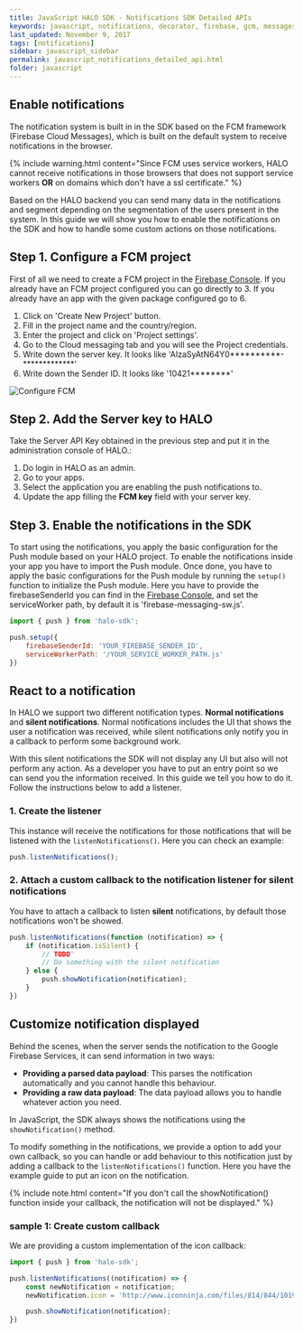 ```yaml
---
title: JavaScript HALO SDK - Notifications SDK Detailed APIs
keywords: javascript, notifications, decorator, firebase, gcm, messages, cloud, push token, token
last_updated: November 9, 2017
tags: [notifications]
sidebar: javascript_sidebar
permalink: javascript_notifications_detailed_api.html
folder: javascript
---
```


## Enable notifications

The notification system is built in in the SDK based on the FCM framework (Firebase Cloud Messages), which is built on the default system to receive notifications in the browser.

{% include warning.html content="Since FCM uses service workers, HALO cannot receive notifications in those browsers that does not support service workers **OR** on domains which don't have a ssl certificate." %}

Based on the HALO backend you can send many data in the notifications and segment depending on the segmentation of the users present in the system. In this guide we will show you how to enable the notifications on the SDK and how to handle some custom actions on those notifications.

## Step 1. Configure a FCM project

First of all we need to create a FCM project in the [Firebase Console](https://console.developers.google.com). If you already have an FCM project configured you can go directly to 3. If you already have an app with the given package configured go to 6.

1. Click on 'Create New Project' button.
2. Fill in the project name and the country/region.
3. Enter the project and click on 'Project settings'.
3. Go to the Cloud messaging tab and you will see the Project credentials.
4. Write down the server key. It looks like 'AIzaSyAtN64Y0**********-*************'
5. Write down the Sender ID. It looks like '10421********'

![Configure FCM](./images/fcm-instructions.gif)

## Step 2. Add the Server key to HALO
Take the Server API Key obtained in the previous step and put it in the administration console of HALO.:

1. Do login in HALO as an admin.
2. Go to your apps.
3. Select the application you are enabling the push notifications to.
4. Update the app filling the **FCM key** field with your server key.

## Step 3. Enable the notifications in the SDK

To start using the notifications, you apply the basic configuration for the Push module based on your HALO project.
To enable the notifications inside your app you have to import the Push module. Once done, you have to apply the basic configurations for the Push module by running the ```setup()``` function to initialize the Push module.
Here you have to provide the firebaseSenderId you can find in the [Firebase Console](https://console.developers.google.com), and set the serviceWorker path, by default it is 'firebase-messaging-sw.js'.

```javascript
import { push } from 'halo-sdk';

push.setup({
    firebaseSenderId: 'YOUR_FIREBASE_SENDER_ID',
    serviceWorkerPath: '/YOUR_SERVICE_WORKER_PATH.js'
})
```

## React to a notification

In HALO we support two different notification types. **Normal notifications** and **silent notifications**. Normal notifications includes the UI that shows the user a notification was received, while silent notifications only notify you in a callback to perform some background work.

With this silent notifications the SDK will not display any UI but also will not perform any action. As a developer you have to put an entry point so we can send you the information received. In this guide we tell you how to do it. Follow the instructions below to add a listener.

### 1. Create the listener
This instance will receive the notifications for those notifications that will be listened with the ```listenNotifications()```. Here you can check an example:

```javascript
push.listenNotifications();
```

### 2. Attach a custom callback to the notification listener for silent notifications
You have to attach a callback to listen **silent** notifications, by default those notifications won't be showed.

```javascript
push.listenNotifications(function (notification) => {
    if (notification.isSilent) {
        // TODO^
        // Do something with the silent notification
    } else {
        push.showNotification(notification);
    }
})
```

## Customize notification displayed

Behind the scenes, when the server sends the notification to the Google Firebase Services, it can send information in two ways:

* __Providing a parsed data payload__: This parses the notification automatically and you cannot handle this behaviour.
* __Providing a raw data payload__: The data payload allows you to handle whatever action you need.

In JavaScript, the SDK always shows the notifications using the ```showNotification()``` method.

To modify something in the notifications, we provide a option to add your own callback, so you can handle or add behaviour to this notification just by adding a callback to the ```listenNotifications()``` function. Here you have the example guide to put an icon on the notification.

{% include note.html content="If you don't call the showNotification() function inside your callback, the notification will not be displayed." %}

### sample 1: Create custom callback 
We are providing a custom implementation of the icon callback:

```javascript
import { push } from 'halo-sdk';

push.listenNotifications((notification) => {
    const newNotification = notification;
    newNotification.icon = 'http://www.iconninja.com/files/814/844/1019/tower-of-hercules-icon.png';

    push.showNotification(notification);
})
```
